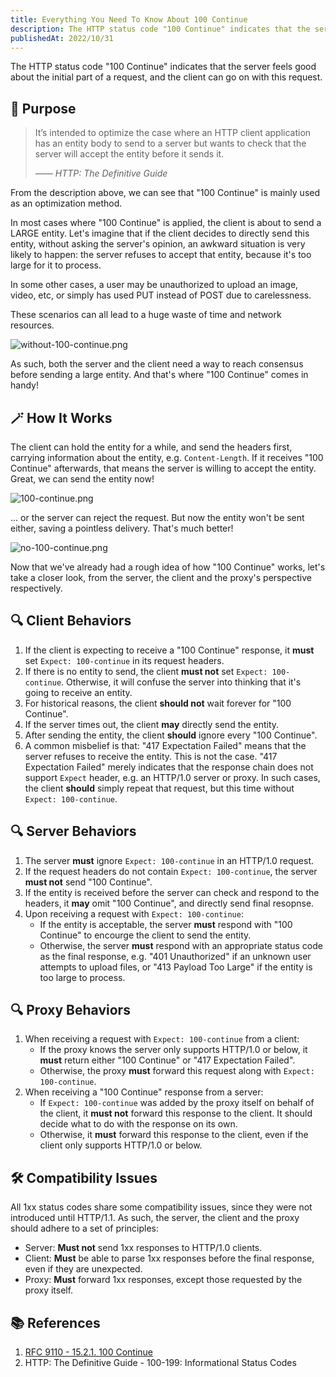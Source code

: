 ```yaml
---
title: Everything You Need To Know About 100 Continue
description: The HTTP status code "100 Continue" indicates that the server feels good about the initial part of a request, and the client can go on with this request.
publishedAt: 2022/10/31
---
```


The HTTP status code "100 Continue" indicates that the server feels good about the initial part of a request, and the client can go on with this request.

## 📌 Purpose

> It’s intended to optimize the case where an HTTP client application has an entity body to send to a server but wants to check that the server will accept the entity before it sends it.
>
> _—— HTTP: The Definitive Guide_

From the description above, we can see that "100 Continue" is mainly used as an optimization method.

In most cases where "100 Continue" is applied, the client is about to send a LARGE entity. Let's imagine that if the client decides to directly send this entity, without asking the server's opinion, an awkward situation is very likely to happen: the server refuses to accept that entity, because it's too large for it to process.

In some other cases, a user may be unauthorized to upload an image, video, etc, or simply has used PUT instead of POST due to carelessness.

These scenarios can all lead to a huge waste of time and network resources.

![without-100-continue.png](https://s2.loli.net/2022/10/31/WKrmY1gJIEq7nR4.png)

As such, both the server and the client need a way to reach consensus before sending a large entity. And that's where "100 Continue" comes in handy!

## 🪄 How It Works

The client can hold the entity for a while, and send the headers first, carrying information about the entity, e.g. `Content-Length`. If it receives "100 Continue" afterwards, that means the server is willing to accept the entity. Great, we can send the entity now!

![100-continue.png](https://s2.loli.net/2022/10/31/Ftb35uVqSrUf4aY.png)

... or the server can reject the request. But now the entity won't be sent either, saving a pointless delivery. That's much better!

![no-100-continue.png](https://s2.loli.net/2022/10/31/csFAeiqNnIUVQrB.png)

Now that we've already had a rough idea of how "100 Continue" works, let's take a closer look, from the server, the client and the proxy's perspective respectively.

## 🔍 Client Behaviors

1. If the client is expecting to receive a "100 Continue" response, it **must** set `Expect: 100-continue` in its request headers.
2. If there is no entity to send, the client **must not** set `Expect: 100-continue`. Otherwise, it will confuse the server into thinking that it's going to receive an entity.
3. For historical reasons, the client **should not** wait forever for "100 Continue".
4. If the server times out, the client **may** directly send the entity.
5. After sending the entity, the client **should** ignore every "100 Continue".
6. A common misbelief is that: "417 Expectation Failed" means that the server refuses to receive the entity. This is not the case. "417 Expectation Failed" merely indicates that the response chain does not support `Expect` header, e.g. an HTTP/1.0 server or proxy. In such cases, the client **should** simply repeat that request, but this time without `Expect: 100-continue`.

## 🔍 Server Behaviors

1. The server **must** ignore `Expect: 100-continue` in an HTTP/1.0 request.
2. If the request headers do not contain `Expect: 100-continue`, the server **must not** send "100 Continue".
3. If the entity is received before the server can check and respond to the headers, it **may** omit "100 Continue", and directly send final resopnse.
4. Upon receiving a request with `Expect: 100-continue`:
   - If the entity is acceptable, the server **must** respond with "100 Continue" to encourge the client to send the entity.
   - Otherwise, the server **must** respond with an appropriate status code as the final response, e.g. "401 Unauthorized" if an unknown user attempts to upload files, or "413 Payload Too Large" if the entity is too large to process.

## 🔍 Proxy Behaviors

1. When receiving a request with `Expect: 100-continue` from a client:
   - If the proxy knows the server only supports HTTP/1.0 or below, it **must** return either "100 Continue" or "417 Expectation Failed".
   - Otherwise, the proxy **must** forward this request along with `Expect: 100-continue`.
2. When receiving a "100 Continue" response from a server:
   - If `Expect: 100-continue` was added by the proxy itself on behalf of the client, it **must not** forward this response to the client. It should decide what to do with the response on its own.
   - Otherwise, it **must** forward this response to the client, even if the client only supports HTTP/1.0 or below.

## 🛠️ Compatibility Issues

All 1xx status codes share some compatibility issues, since they were not introduced until HTTP/1.1. As such, the server, the client and the proxy should adhere to a set of principles:

- Server: **Must not** send 1xx responses to HTTP/1.0 clients.
- Client: **Must** be able to parse 1xx responses before the final response, even if they are unexpected.
- Proxy: **Must** forward 1xx responses, except those requested by the proxy itself.

## 📚 References

1. [RFC 9110 - 15.2.1. 100 Continue](https://www.rfc-editor.org/rfc/rfc9110#section-15.2.1)
2. HTTP: The Definitive Guide - 100-199: Informational Status Codes
